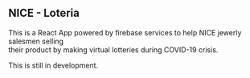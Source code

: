 ## NICE - Loteria

This is a React App powered by firebase services to help NICE jewerly salesmen selling <br/>
their product by making virtual lotteries during COVID-19 crisis.

This is still in development.
